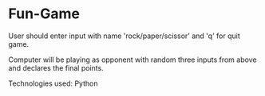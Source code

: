 # Fun-Game

User should enter input with name 'rock/paper/scissor' and 'q' for quit game. 

Computer will be playing as opponent with random three inputs from above and declares the final points.

Technologies used: Python
